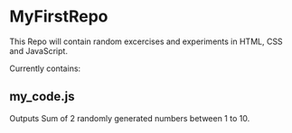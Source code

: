 # MyFirstRepo

This Repo will contain random excercises and experiments in HTML, CSS and JavaScript.

Currently contains:

## my_code.js
Outputs Sum of 2 randomly generated numbers between 1 to 10.

